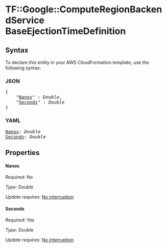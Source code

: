 # TF::Google::ComputeRegionBackendService BaseEjectionTimeDefinition

## Syntax

To declare this entity in your AWS CloudFormation template, use the following syntax:

### JSON

<pre>
{
    "<a href="#nanos" title="Nanos">Nanos</a>" : <i>Double</i>,
    "<a href="#seconds" title="Seconds">Seconds</a>" : <i>Double</i>
}
</pre>

### YAML

<pre>
<a href="#nanos" title="Nanos">Nanos</a>: <i>Double</i>
<a href="#seconds" title="Seconds">Seconds</a>: <i>Double</i>
</pre>

## Properties

#### Nanos

_Required_: No

_Type_: Double

_Update requires_: [No interruption](https://docs.aws.amazon.com/AWSCloudFormation/latest/UserGuide/using-cfn-updating-stacks-update-behaviors.html#update-no-interrupt)

#### Seconds

_Required_: Yes

_Type_: Double

_Update requires_: [No interruption](https://docs.aws.amazon.com/AWSCloudFormation/latest/UserGuide/using-cfn-updating-stacks-update-behaviors.html#update-no-interrupt)

